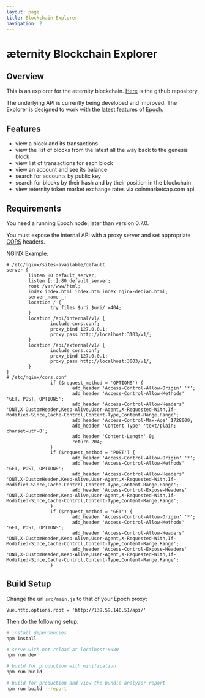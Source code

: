 ```yaml
---
layout: page
title: Blockchain Explorer
navigation: 2
---
```


# æternity Blockchain Explorer

## Overview
This is an explorer for the æternity blockchain. [Here](https://github.com/aeternity/aepp-blockchain-explorer) is the github repository.

The underlying API is currently being developed and improved. The Explorer is designed to work with the latest features of [Epoch](https://github.com/aeternity/epoch).

## Features
- view a block and its transactions
- view the list of blocks from the latest all the way back to the genesis block
- view list of transactions for each block
- view an account and see its balance
- search for accounts by public key
- search for blocks by their hash and by their position in the blockchain
- view æternity token market exchange rates via coinmarketcap.com api

## Requirements
You need a running Epoch node, later than version 0.7.0. 

You must expose the internal API with a proxy server and set appropriate [CORS](https://en.wikipedia.org/wiki/Cross-origin_resource_sharing) headers.

NGINX Example:

```
# /etc/nginx/sites-available/default
server {
        listen 80 default_server;
        listen [::]:80 default_server;
        root /var/www/html;
        index index.html index.htm index.nginx-debian.html;
        server_name _;
        location / {
                try_files $uri $uri/ =404;
        }
        location /api/internal/v1/ {
                include cors.conf;
                proxy_bind 127.0.0.1;
                proxy_pass http://localhost:3103/v1/;
        }
        location /api/external/v1/ {
                include cors.conf;
                proxy_bind 127.0.0.1;
                proxy_pass http://localhost:3003/v1/;
        }
}
# /etc/nginx/cors.conf
                if ($request_method = 'OPTIONS') {
                        add_header 'Access-Control-Allow-Origin' '*';
                        add_header 'Access-Control-Allow-Methods' 'GET, POST, OPTIONS';
                        add_header 'Access-Control-Allow-Headers' 'DNT,X-CustomHeader,Keep-Alive,User-Agent,X-Requested-With,If-Modified-Since,Cache-Control,Content-Type,Content-Range,Range';
                        add_header 'Access-Control-Max-Age' 1728000;
                        add_header 'Content-Type' 'text/plain; charset=utf-8';
                        add_header 'Content-Length' 0;
                        return 204;
                }
                if ($request_method = 'POST') {
                        add_header 'Access-Control-Allow-Origin' '*';
                        add_header 'Access-Control-Allow-Methods' 'GET, POST, OPTIONS';
                        add_header 'Access-Control-Allow-Headers' 'DNT,X-CustomHeader,Keep-Alive,User-Agent,X-Requested-With,If-Modified-Since,Cache-Control,Content-Type,Content-Range,Range';
                        add_header 'Access-Control-Expose-Headers' 'DNT,X-CustomHeader,Keep-Alive,User-Agent,X-Requested-With,If-Modified-Since,Cache-Control,Content-Type,Content-Range,Range';
                }
                if ($request_method = 'GET') {
                        add_header 'Access-Control-Allow-Origin' '*';
                        add_header 'Access-Control-Allow-Methods' 'GET, POST, OPTIONS';
                        add_header 'Access-Control-Allow-Headers' 'DNT,X-CustomHeader,Keep-Alive,User-Agent,X-Requested-With,If-Modified-Since,Cache-Control,Content-Type,Content-Range,Range';
                        add_header 'Access-Control-Expose-Headers' 'DNT,X-CustomHeader,Keep-Alive,User-Agent,X-Requested-With,If-Modified-Since,Cache-Control,Content-Type,Content-Range,Range';
                }
```

## Build Setup

Change the url `src/main.js` to that of your Epoch proxy:
```
Vue.http.options.root = 'http://139.59.140.51/api/'
```
Then do the following setup:

```bash
# install dependencies
npm install

# serve with hot reload at localhost:8080
npm run dev

# build for production with minification
npm run build

# build for production and view the bundle analyzer report
npm run build --report
```
